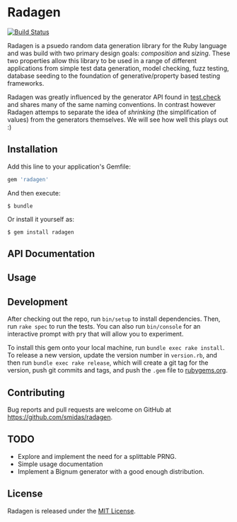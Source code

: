 # Radagen

[![Build Status](https://travis-ci.org/smidas/radagen.svg?branch=master)](https://travis-ci.org/smidas/radagen)

Radagen is a psuedo random data generation library for the Ruby language and was build with two primary design goals: *composition* and *sizing*. These two properties allow this library to be used in a range of different applications from simple test data generation, model checking, fuzz testing, database seeding to the foundation of generative/property based testing frameworks.

Radagen was greatly influenced by the generator API found in [test.check](https://github.com/clojure/test.check) and shares many of the same naming conventions. In contrast however Radagen attemps to separate the idea of *shrinking* (the simplification of values) from the generators themselves. We will see how well this plays out :)

## Installation

Add this line to your application's Gemfile:

```ruby
gem 'radagen'
```

And then execute:

    $ bundle

Or install it yourself as:

    $ gem install radagen

## API Documentation

## Usage

## Development

After checking out the repo, run `bin/setup` to install dependencies. Then, run `rake spec` to run the tests. You can also run `bin/console` for an interactive prompt with pry that will allow you to experiment.

To install this gem onto your local machine, run `bundle exec rake install`. To release a new version, update the version number in `version.rb`, and then run `bundle exec rake release`, which will create a git tag for the version, push git commits and tags, and push the `.gem` file to [rubygems.org](https://rubygems.org).

## Contributing

Bug reports and pull requests are welcome on GitHub at https://github.com/smidas/radagen.

## TODO
- Explore and implement the need for a splittable PRNG.
- Simple usage documentation
- Implement a Bignum generator with a good enough distribution.

## License

Radagen is released under the [MIT License](https://github.com/smidas/radagen/blob/master/LICENSE).